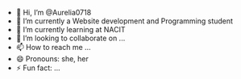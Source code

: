 - 👋 Hi, I’m @Aurelia0718
- 👀 I’m currently a Website development and Programming student
- 🌱 I’m currently learning at NACIT
- 💞️ I’m looking to collaborate on ...
- 📫 How to reach me ...
- 😄 Pronouns: she, her
- ⚡ Fun fact: ...

<!---
Aurelia0718/Aurelia0718 is a ✨ special ✨ repository because its `README.md` (this file) appears on your GitHub profile.
You can click the Preview link to take a look at your changes.
--->

